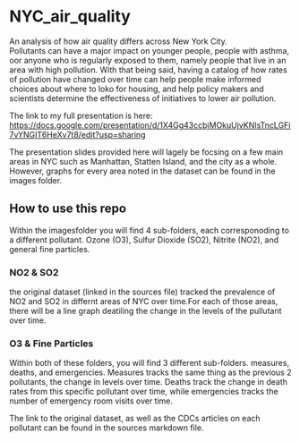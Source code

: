 # NYC_air_quality
An analysis of how air quality differs across New York City.  
Pollutants can have a major impact on younger people, people with asthma, oor anyone who is regularly exposed to them, namely people that live in an area with high pollution. With that being said, having a catalog of how rates of pollution have changed over time can help people make informed choices about where to loko for housing, and help policy makers and scientists determine the effectiveness of initiatives to lower air pollution.

The link to my full presentation is here:
https://docs.google.com/presentation/d/1X4Gg43ccbjMOkuUjvKNIsTncLGFi7vYNGIT6HeXv7t8/edit?usp=sharing  
  
The presentation slides provided here will lagely be focsing on a few main areas in NYC such as Manhattan, Statten Island, and the city as a whole. However, graphs for every area noted in the dataset can be found in the images folder.

## How to use this repo
Within the imagesfolder you will find 4 sub-folders, each corresponoding to a different pollutant. Ozone (O3), Sulfur Dioxide (SO2), Nitrite (NO2), and general fine particles.  
  
### NO2 & SO2
the original dataset (linked in the sources file) tracked the prevalence of NO2 and SO2 in differnt areas of NYC over time.For each of those areas, there will be a line graph deatiling the change in the levels of the pullutant over time.  
  
### O3 & Fine Particles
Within both of these folders, you will find 3 different sub-folders. measures, deaths, and emergencies. Measures tracks the same thing as the previous 2 pollutants, the change in levels over time. Deaths track the change in death rates from this specific pollutant over time, while emergencies tracks the number of emergency room visits over time.

The link to the original dataset, as well as the CDCs articles on each pollutant can be found in the sources markdown file.